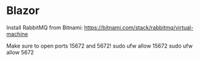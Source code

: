 # Blazor

Install RabbitMQ from Bitnami: https://bitnami.com/stack/rabbitmq/virtual-machine

Make sure to open ports 15672 and 5672! 
sudo ufw allow 15672
sudo ufw allow 5672

